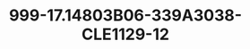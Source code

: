 ---
title: 999-17.14803B06-339A3038-CLE1129-12
image: 999-17.14803B06-339A3038-CLE1129-12.jpg
brand: classic-collection
layout: vestito
---